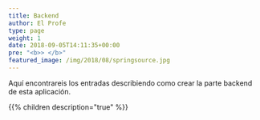 ```yaml
---
title: Backend
author: El Profe
type: page
weight: 1
date: 2018-09-05T14:11:35+00:00
pre: "<b>> </b>"
featured_image: /img/2018/08/springsource.jpg
---
```


Aquí encontrareis los entradas describiendo como crear la parte backend de esta aplicación.

{{% children description="true"  %}}

